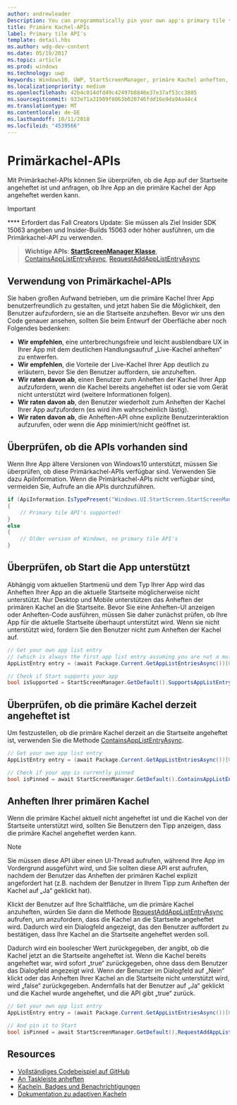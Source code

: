 ```yaml
---
author: andrewleader
Description: You can programmatically pin your own app's primary tile to Start, just like you can pin secondary tiles. And you can check whether it's currently pinned.
title: Primäre Kachel-APIs
label: Primary tile API's
template: detail.hbs
ms.author: wdg-dev-content
ms.date: 05/19/2017
ms.topic: article
ms.prod: windows
ms.technology: uwp
keywords: Windows10, UWP, StartScreenManager, primäre Kachel anheften, primäre Kachel-APIs, überprüfen, ob die Kachel angeheftet ist, Live-Kachel
ms.localizationpriority: medium
ms.openlocfilehash: 42b4c014dfd49c42497b8846e37e37af53cc3885
ms.sourcegitcommit: 933e71a31989f8063b020746fdd16e9da94a44c4
ms.translationtype: MT
ms.contentlocale: de-DE
ms.lasthandoff: 10/11/2018
ms.locfileid: "4539566"
---
```

# <a name="primary-tile-apis"></a>Primärkachel-APIs
 

Mit Primärkachel-APIs können Sie überprüfen, ob die App auf der Startseite angeheftet ist und anfragen, ob Ihre App an die primäre Kachel der App angeheftet werden kann.

> [!IMPORTANT]
> **** Erfordert das Fall Creators Update: Sie müssen als Ziel Insider SDK 15063 angeben und Insider-Builds 15063 oder höher ausführen, um die Primärkachel-API zu verwenden.

> **Wichtige APIs**: [**StartScreenManager Klasse**](https://docs.microsoft.com/uwp/api/windows.ui.startscreen.startscreenmanager), [ContainsAppListEntryAsync](https://docs.microsoft.com/uwp/api/windows.ui.startscreen.startscreenmanager#Windows_UI_StartScreen_StartScreenManager_ContainsAppListEntryAsync_Windows_ApplicationModel_Core_AppListEntry_), [RequestAddAppListEntryAsync](https://docs.microsoft.com/uwp/api/windows.ui.startscreen.startscreenmanager#Windows_UI_StartScreen_StartScreenManager_RequestAddAppListEntryAsync_Windows_ApplicationModel_Core_AppListEntry_)


## <a name="when-to-use-primary-tile-apis"></a>Verwendung von Primärkachel-APIs

Sie haben großen Aufwand betrieben, um die primäre Kachel Ihrer App benutzerfreundlich zu gestalten, und jetzt haben Sie die Möglichkeit, den Benutzer aufzufordern, sie an die Startseite anzuheften. Bevor wir uns den Code genauer ansehen, sollten Sie beim Entwurf der Oberfläche aber noch Folgendes bedenken:

* **Wir empfehlen**, eine unterbrechungsfreie und leicht ausblendbare UX in Ihrer App mit dem deutlichen Handlungsaufruf „Live-Kachel anheften“ zu entwerfen.
* **Wir empfehlen**, die Vorteile der Live-Kachel Ihrer App deutlich zu erläutern, bevor Sie den Benutzer auffordern, sie anzuheften.
* **Wir raten davon ab**, einen Benutzer zum Anheften der Kachel Ihrer App aufzufordern, wenn die Kachel bereits angeheftet ist oder sie vom Gerät nicht unterstützt wird (weitere Informationen folgen).
* **Wir raten davon ab**, den Benutzer wiederholt zum Anheften der Kachel Ihrer App aufzufordern (es wird ihm wahrscheinlich lästig).
* **Wir raten davon ab**, die Anheften-API ohne explizite Benutzerinteraktion aufzurufen, oder wenn die App minimiert/nicht geöffnet ist.


## <a name="checking-whether-the-apis-exist"></a>Überprüfen, ob die APIs vorhanden sind

Wenn Ihre App ältere Versionen von Windows10 unterstützt, müssen Sie überprüfen, ob diese Primärkachel-APIs verfügbar sind. Verwenden Sie dazu ApiInformation. Wenn die Primärkachel-APIs nicht verfügbar sind, vermeiden Sie, Aufrufe an die APIs durchzuführen.

```csharp
if (ApiInformation.IsTypePresent("Windows.UI.StartScreen.StartScreenManager"))
{
    // Primary tile API's supported!
}
else
{
    // Older version of Windows, no primary tile API's
}
```


## <a name="check-if-start-supports-your-app"></a>Überprüfen, ob Start die App unterstützt

Abhängig vom aktuellen Startmenü und dem Typ Ihrer App wird das Anheften Ihrer App an die aktuelle Startseite möglicherweise nicht unterstützt. Nur Desktop und Mobile unterstützen das Anheften der primären Kachel an die Startseite. Bevor Sie eine Anheften-UI anzeigen oder Anheften-Code ausführen, müssen Sie daher zunächst prüfen, ob Ihre App für die aktuelle Startseite überhaupt unterstützt wird. Wenn sie nicht unterstützt wird, fordern Sie den Benutzer nicht zum Anheften der Kachel auf.

```csharp
// Get your own app list entry
// (which is always the first app list entry assuming you are not a multi-app package)
AppListEntry entry = (await Package.Current.GetAppListEntriesAsync())[0];

// Check if Start supports your app
bool isSupported = StartScreenManager.GetDefault().SupportsAppListEntry(entry);
```


## <a name="check-whether-youre-currently-pinned"></a>Überprüfen, ob die primäre Kachel derzeit angeheftet ist

Um festzustellen, ob die primäre Kachel derzeit an die Startseite angeheftet ist, verwenden Sie die Methode [ContainsAppListEntryAsync](https://docs.microsoft.com/uwp/api/windows.ui.startscreen.startscreenmanager#Windows_UI_StartScreen_StartScreenManager_ContainsAppListEntryAsync_Windows_ApplicationModel_Core_AppListEntry_).

```csharp
// Get your own app list entry
AppListEntry entry = (await Package.Current.GetAppListEntriesAsync())[0];

// Check if your app is currently pinned
bool isPinned = await StartScreenManager.GetDefault().ContainsAppListEntryAsync(entry);
```


##  <a name="pin-your-primary-tile"></a>Anheften Ihrer primären Kachel

Wenn die primäre Kachel aktuell nicht angeheftet ist und die Kachel von der Startseite unterstützt wird, sollten Sie Benutzern den Tipp anzeigen, dass die primäre Kachel angeheftet werden kann.

> [!NOTE]
> Sie müssen diese API über einen UI-Thread aufrufen, während Ihre App im Vordergrund ausgeführt wird, und Sie sollten diese API erst aufrufen, nachdem der Benutzer das Anheften der primären Kachel explizit angefordert hat (z.B. nachdem der Benutzer in Ihrem Tipp zum Anheften der Kachel auf „Ja“ geklickt hat).

Klickt der Benutzer auf Ihre Schaltfläche, um die primäre Kachel anzuheften, würden Sie dann die Methode [RequestAddAppListEntryAsync](https://docs.microsoft.com/uwp/api/windows.ui.startscreen.startscreenmanager#Windows_UI_StartScreen_StartScreenManager_RequestAddAppListEntryAsync_Windows_ApplicationModel_Core_AppListEntry_) aufrufen, um anzufordern, dass die Kachel an die Startseite angeheftet wird. Dadurch wird ein Dialogfeld angezeigt, das den Benutzer auffordert zu bestätigen, dass Ihre Kachel an die Startseite angeheftet werden soll.

Dadurch wird ein boolescher Wert zurückgegeben, der angibt, ob die Kachel jetzt an die Startseite angeheftet ist. Wenn die Kachel bereits angeheftet war, wird sofort „true“ zurückgegeben, ohne dass dem Benutzer das Dialogfeld angezeigt wird. Wenn der Benutzer im Dialogfeld auf „Nein“ klickt oder das Anheften Ihrer Kachel an die Startseite nicht unterstützt wird, wird „false“ zurückgegeben. Andernfalls hat der Benutzer auf „Ja“ geklickt und die Kachel wurde angeheftet, und die API gibt „true“ zurück.

```csharp
// Get your own app list entry
AppListEntry entry = (await Package.Current.GetAppListEntriesAsync())[0];

// And pin it to Start
bool isPinned = await StartScreenManager.GetDefault().RequestAddAppListEntryAsync(entry);
```


## <a name="resources"></a>Resources

* [Vollständiges Codebeispiel auf GitHub](https://github.com/WindowsNotifications/quickstart-pin-primary-tile)
* [An Taskleiste anheften](../pin-to-taskbar.md)
* [Kacheln, Badges und Benachrichtigungen](index.md)
* [Dokumentation zu adaptiven Kacheln](create-adaptive-tiles.md)
